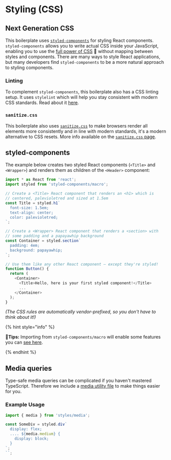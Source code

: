 # Styling (CSS)

## Next Generation CSS

This boilerplate uses [`styled-components`](https://github.com/styled-components/styled-components) for styling React components. `styled-components` allows you to write actual CSS inside your JavaScript, enabling you to use the [full power of CSS](https://github.com/styled-components/styled-components/blob/master/docs/css-we-support.md) 💪 without mapping between styles and components. There are many ways to style React applications, but many developers find `styled-components` to be a more natural approach to styling components.

### Linting

To complement `styled-components`, this boilerplate also has a CSS linting setup. It uses `stylelint` which will help you stay consistent with modern CSS standards. Read about it [here](linting.md).

### `sanitize.css`

This boilerplate also uses [`sanitize.css`](https://github.com/jonathantneal/sanitize.css) to make browsers render all elements more consistently and in line with modern standards, it's a modern alternative to CSS resets. More info available on the [`sanitize.css` page](sanitize.md).

## styled-components

The example below creates two styled React components (`<Title>` and `<Wrapper>`) and renders them as children of the `<Header>` component:

```ts
import * as React from 'react';
import styled from 'styled-components/macro';

// Create a <Title> React component that renders an <h1> which is
// centered, palevioletred and sized at 1.5em
const Title = styled.h1`
  font-size: 1.5em;
  text-align: center;
  color: palevioletred;
`;

// Create a <Wrapper> React component that renders a <section> with
// some padding and a papayawhip background
const Container = styled.section`
  padding: 4em;
  background: papayawhip;
`;

// Use them like any other React component – except they're styled!
function Button() {
  return (
    <Container>
      <Title>Hello, here is your first styled component!</Title>
      ...
    </Container>
  );
}
```

_(The CSS rules are automatically vendor-prefixed, so you don't have to think about it!)_

{% hint style="info" %}

🧙**Tips:** Importing from `styled-components/macro` will enable some features you can [see here](https://styled-components.com/docs/tooling#babel-macro).

{% endhint %}

## Media queries

Type-safe media queries can be complicated if you haven't mastered TypeScript. Therefore we include a [media utility file](../../src/styles/media.ts) to make things easier for you.

### Example Usage

```ts
import { media } from 'styles/media';

const SomeDiv = styled.div`
  display: flex;
  .... ${media.medium} {
    display: block;
  }
`;
``;
```
